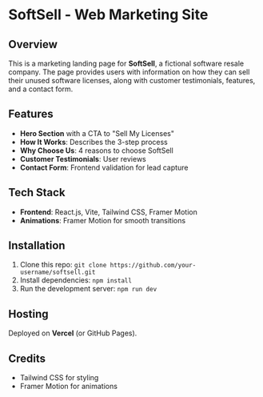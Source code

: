 # SoftSell - Web Marketing Site

## Overview
This is a marketing landing page for **SoftSell**, a fictional software resale company. The page provides users with information on how they can sell their unused software licenses, along with customer testimonials, features, and a contact form.

## Features
- **Hero Section** with a CTA to "Sell My Licenses"
- **How It Works**: Describes the 3-step process
- **Why Choose Us**: 4 reasons to choose SoftSell
- **Customer Testimonials**: User reviews
- **Contact Form**: Frontend validation for lead capture

## Tech Stack
- **Frontend**: React.js, Vite, Tailwind CSS, Framer Motion
- **Animations**: Framer Motion for smooth transitions

## Installation

1. Clone this repo: `git clone https://github.com/your-username/softsell.git`
2. Install dependencies: `npm install`
3. Run the development server: `npm run dev`

## Hosting
Deployed on **Vercel** (or GitHub Pages).

## Credits
- Tailwind CSS for styling
- Framer Motion for animations
